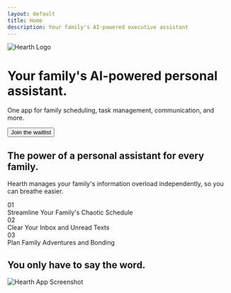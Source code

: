 ```yaml
---
layout: default
title: Home
description: Your family's AI-powered executive assistant
---
```


<div class="hero">
    <div class="hero-background">
        <img src="{{ '/assets/hearth_logo.png' | relative_url }}" alt="Hearth Logo" class="hero-logo-bg">
    </div>
    <div class="hero-content">
        <h1>Your family's AI-powered personal assistant.</h1>
        <p>One app for family scheduling, task management, communication, and more.</p>
        <div class="hero-actions">
            <button id="waitlist-btn" class="btn-primary">Join the waitlist</button>
        </div>
    </div>
</div>

<section class="about">
    <div class="container">
        <h2>The power of a personal assistant for every family.</h2>
        <p>Hearth manages your family's information overload independently, so you can breathe easier.</p>
        <div class="features-grid">
            <div class="feature-item">
                <div class="feature-number">01</div>
                <div class="feature-text">Streamline Your Family's Chaotic Schedule</div>
            </div>
            <div class="feature-item">
                <div class="feature-number">02</div>
                <div class="feature-text">Clear Your Inbox and Unread Texts</div>
            </div>
            <div class="feature-item">
                <div class="feature-number">03</div>
                <div class="feature-text">Plan Family Adventures and Bonding</div>
            </div>
        </div>
    </div>
</section>

<section class="screenshot-section">
    <div class="container">
        <h2>You only have to say the word.</h2>
        <div class="screenshot-container">
            <img src="{{ '/assets/in_app_screenshot.png' | relative_url }}" alt="Hearth App Screenshot" class="app-screenshot">
        </div>
    </div>
</section>
